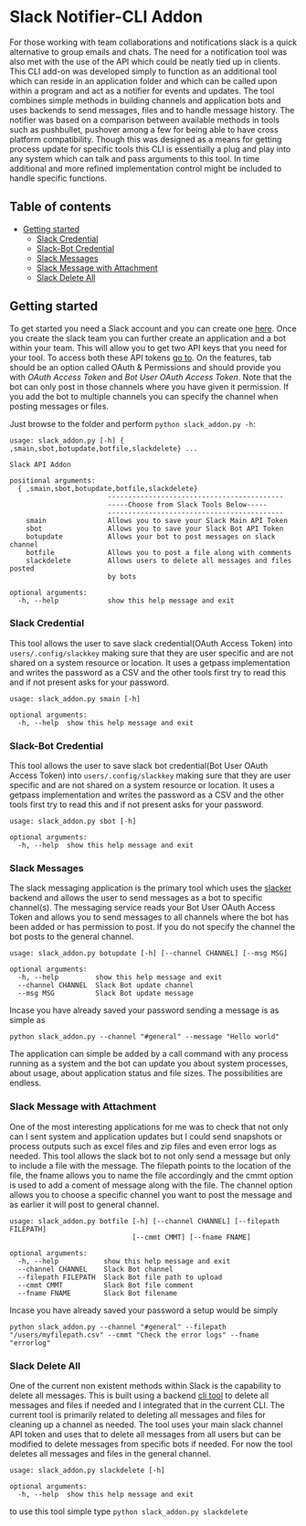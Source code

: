 # Slack Notifier-CLI Addon
For those working with team collaborations and notifications slack is a quick alternative to group emails and chats. The need for a notification tool was also met with the use of the API which could be neatly tied up in clients. This CLI add-on was developed simply to function as an additional tool which can reside in an application folder and which can be called upon within a program and act as a notifier for events and updates. The tool combines simple methods in building channels and application bots and uses backends to send messages, files and to handle message history. The notifier was based on a comparison between available methods in tools such as pushbullet, pushover among a few for being able to have cross platform compatibility. Though this was designed as a means for getting process update for specific tools this CLI is essentially a plug and play into any system which can talk and pass arguments to this tool. In time additional and more refined implementation control might be included to handle specific functions.

## Table of contents
* [Getting started](#getting-started)
    * [Slack Credential](#slack-credential)
    * [Slack-Bot Credential](#slack-bot-credential)
    * [Slack Messages](#slack-messages)
    * [Slack Message with Attachment](#slack-message-with-attachment)
    * [Slack Delete All](#slack-delete-all)

## Getting started
To get started you need a Slack account and you can create one [here](https://slack.com/create). Once you create the slack team you can further create an application and a bot within your team. This will allow you to get two API keys that you need for your tool. To access both these API tokens [go to](https://api.slack.com). On the features, tab should be an option called OAuth & Permissions and should provide you with *OAuth Access Token* and *Bot User OAuth Access Token*. Note that the bot can only post in those channels where you have given it permission. If you add the bot to multiple channels you can specify the channel when posting messages or files.

Just browse to the folder and perform `python slack_addon.py -h`:

```
usage: slack_addon.py [-h] { ,smain,sbot,botupdate,botfile,slackdelete} ...

Slack API Addon

positional arguments:
  { ,smain,sbot,botupdate,botfile,slackdelete}
                        -------------------------------------------
                        -----Choose from Slack Tools Below-----
                        -------------------------------------------
    smain               Allows you to save your Slack Main API Token
    sbot                Allows you to save your Slack Bot API Token
    botupdate           Allows your bot to post messages on slack channel
    botfile             Allows you to post a file along with comments
    slackdelete         Allows users to delete all messages and files posted
                        by bots

optional arguments:
  -h, --help            show this help message and exit
```

### Slack Credential
This tool allows the user to save slack credential(OAuth Access Token) into ```users/.config/slackkey``` making sure that they are user specific and are not shared on a system resource or location. It uses a getpass implementation and writes the password as a CSV and the other tools first try to read this and if not present asks for your password.

```
usage: slack_addon.py smain [-h]

optional arguments:
  -h, --help  show this help message and exit
```

### Slack-Bot Credential
This tool allows the user to save slack bot credential(Bot User OAuth Access Token) into ```users/.config/slackkey``` making sure that they are user specific and are not shared on a system resource or location. It uses a getpass implementation and writes the password as a CSV and the other tools first try to read this and if not present asks for your password.

```
usage: slack_addon.py sbot [-h]

optional arguments:
  -h, --help  show this help message and exit
```

### Slack Messages
The slack messaging application is the primary tool which uses the [slacker](https://pypi.python.org/pypi/slacker/0.9.60) backend and allows the user to send messages as a bot to specific channel(s). The messaging service reads your Bot User OAuth Access Token and allows you to send messages to all channels where the bot has been added or has permission to post. If you do not specify the channel the bot posts to the general channel.

```
usage: slack_addon.py botupdate [-h] [--channel CHANNEL] [--msg MSG]

optional arguments:
  -h, --help         show this help message and exit
  --channel CHANNEL  Slack Bot update channel
  --msg MSG          Slack Bot update message
```
Incase you have already saved your password sending a message is as simple as 
```
python slack_addon.py --channel "#general" --message "Hello world"
```
The application can simple be added by a call command with any process running as a system and the bot can update you about system processes, about usage, about application status and file sizes. The possibilities are endless.


### Slack Message with Attachment
One of the most interesting applications for me was to check that not only can I sent system and application updates but I could send snapshots or process outputs such as excel files and zip files and even error logs as needed. This tool allows the slack bot to not only send a message but only to include a file with the message. The filepath points to the location of the file, the fname allows you to name the file accordingly and the cmmt option is used to add a coment of message along with the file. The channel option allows you to choose a specific channel you want to post the message and as earlier it will post to general channel. 

```
usage: slack_addon.py botfile [-h] [--channel CHANNEL] [--filepath FILEPATH]
                              [--cmmt CMMT] [--fname FNAME]

optional arguments:
  -h, --help           show this help message and exit
  --channel CHANNEL    Slack Bot channel
  --filepath FILEPATH  Slack Bot file path to upload
  --cmmt CMMT          Slack Bot file comment
  --fname FNAME        Slack Bot filename
```
Incase you have already saved your password a setup would be simply
```
python slack_addon.py --channel "#general" --filepath "/users/myfilepath.csv" --cmmt "Check the error logs" --fname "errorlog"
```

### Slack Delete All
One of the current non existent methods within Slack is the capability to delete all messages. This is built using a backend [cli tool](https://pypi.python.org/pypi/slack-cleaner/0.3.0) to delete all messages and files if needed and I integrated that in the current CLI. The current tool is primarily related to deleting all messages and files for cleaning up a channel as needed. The tool uses your main slack channel API token and uses that to delete all messages from all users but can be modified to delete messages from specific bots if needed. For now the tool deletes all messages and files in the general channel.

```
usage: slack_addon.py slackdelete [-h]

optional arguments:
  -h, --help  show this help message and exit
```

to use this tool simple type ```python slack_addon.py slackdelete```